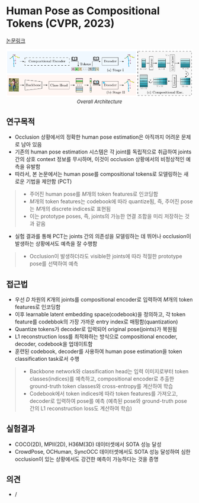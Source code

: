 # Human Pose as Compositional Tokens (CVPR, 2023)

[논문링크](https://openaccess.thecvf.com/content/CVPR2023/html/Geng_Human_Pose_As_Compositional_Tokens_CVPR_2023_paper.html)

<p align="center">
    <img width="700" alt='fig1' src="./img/13_21_01.png?raw=true"></br>
    <em><font size=2>Overall Architecture</font></em>
</p>

## 연구목적
- Occlusion 상황에서의 정확한 human pose estimation은 아직까지 어려운 문제로 남아 있음
- 기존의 human pose estimation 시스템은 각 joint를 독립적으로 취급하여 joints 간의 상호 context 정보를 무시하며, 이것이 occlusion 상황에서의 비정상적인 예측을 유발함
- 따라서, 본 논문에서는 human pose를 compositional tokens로 모델링하는 새로운 기법을 제안함 (PCT)
> - 주어진 human pose를 $M$개의 token features로 인코딩함
> - $M$개의 token features는 codebook에 따라 quantize됨, 즉, 주어진 pose는 $M$개의 discrete indices로 표현됨
> - 이는 prototype poses, 즉, joints의 가능한 연결 조합을 미리 저장하는 것과 같음
- 실험 결과를 통해 PCT는 joints 간의 의존성을 모델링하는 데 뛰어나 occlusion이 발생하는 상황에서도 예측을 잘 수행함
> - Occlusion이 발생하더라도 visible한 joints에 따라 적절한 prototype pose를 선택하여 예측

## 접근법
- 우선 $D$ 차원의 $K$개의 joints를 compositional encoder로 입력하여 $M$개의 token features로 인코딩함
- 이후 learnable latent embedding space(codebook)을 정의하고, 각 token feature를 codebbok의 가장 가까운 entry index로 매핑함(quantization)
- Quantize tokens가 decoder로 입력되어 original pose(joints)가 복원됨
- L1 reconstruction loss를 최적화하는 방식으로 compositional encoder, decoder, codebook을 업데이트함
- 훈련된 codebook, decoder를 사용하여 human pose estimation을 token classification task로서 수행
> - Backbone network와 classification head는 입력 이미지로부터 token classes(indices)를 예측하고, compositional encoder로 추출한 ground-truth token classes와 cross-entropy를 계산하여 학습
> - Codebook에서 token indices에 따라 token features를 가져오고, decoder로 입력하여 pose를 예측 (예측된 pose와 ground-truth pose 간의 L1 reconstruction loss도 계산하여 학습)

## 실험결과
- COCO(2D), MPII(2D), H36M(3D) 데이터셋에서 SOTA 성능 달성
- CrowdPose, OCHuman, SyncOCC 데이터셋에서도 SOTA 성능 달성하여 심한 occlusion이 있는 상황에서도 강건한 예측이 가능하다는 것을 증명

## 의견
- /